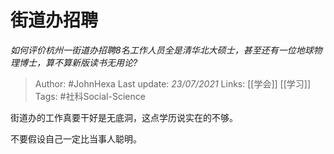 # 街道办招聘
*如何评价杭州一街道办招聘8名工作人员全是清华北大硕士，甚至还有一位地球物理博士，算不算新版读书无用论?*

> Author: #JohnHexa
Last update: *23/07/2021* 
Links: [[学会]] [[学习]]
Tags: #社科Social-Science 

 
街道办的工作真要干好是无底洞，这点学历说实在的不够。

不要假设自己一定比当事人聪明。



